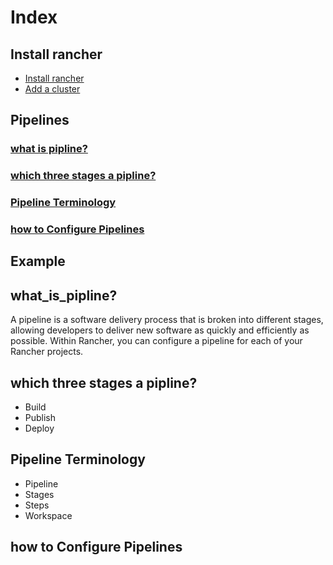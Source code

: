 # Index
## Install rancher
* [Install rancher](/content/install_rancher.md)
* [Add a cluster](/content/add_a_cluster.md)
## Pipelines
### <a href="#what_is_pipline?">what is pipline?</a>
### <a href="#which_three_stages_a_pipline?">which three stages a pipline?</a>
### <a href="#Pipeline_Terminology">Pipeline Terminology</a>
### <a href="#how_to_Configure_Pipelines">how to Configure Pipelines</a>


## Example









## <a name="what_is_pipline?">what_is_pipline?</a>

A pipeline is a software delivery process that is broken into different stages, allowing developers to deliver new software as quickly and 
efficiently as possible. Within Rancher, you can configure a pipeline for each of your Rancher projects.

## <a name="which_three_stages_a_pipline?">which three stages a pipline?</a>

* Build
* Publish
* Deploy


## <a name="Pipeline_Terminology">Pipeline Terminology</a>

* Pipeline
* Stages
* Steps
* Workspace


## <a name="how_to_Configure_Pipelines">how to Configure Pipelines</a>




